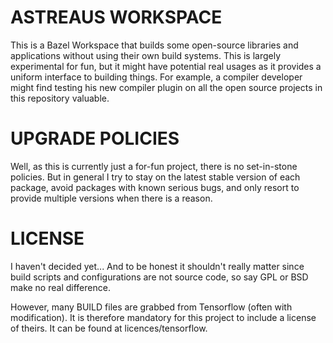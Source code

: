 ASTREAUS WORKSPACE
==================

This is a Bazel Workspace that builds some open-source libraries and applications without using their own build systems.
This is largely experimental for fun, but it might have potential real usages as it provides a uniform interface to building things.
For example, a compiler developer might find testing his new compiler plugin on all the open source projects in this repository valuable.

UPGRADE POLICIES
================

Well, as this is currently just a for-fun project, there is no set-in-stone policies. But in general I try to stay on the latest stable version of each package, avoid packages with known serious bugs, and only resort to provide multiple versions when there is a reason.

LICENSE
=======

I haven't decided yet... And to be honest it shouldn't really matter since build scripts and configurations are not source code, so say GPL or BSD make no real difference.

However, many BUILD files are grabbed from Tensorflow (often with modification). It is therefore mandatory for this project to include a license of theirs. It can be found at licences/tensorflow.
